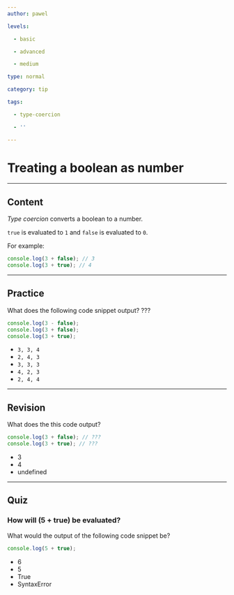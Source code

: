 ```yaml
---
author: pawel

levels:

  - basic

  - advanced

  - medium

type: normal

category: tip

tags:

  - type-coercion

  - ''

---
```

# Treating a boolean as number

---
## Content

*Type coercion* converts a boolean to a number.

`true` is evaluated to `1` and `false` is evaluated to `0`.

For example:

```javascript
console.log(3 + false); // 3
console.log(3 + true); // 4
```

---
## Practice

What does the following code snippet output? ???

```javascript
console.log(3 - false);
console.log(3 + false);
console.log(3 + true);
```

* `3, 3, 4`
* `2, 4, 3`
* `3, 3, 3`
* `4, 2, 3`
* `2, 4, 4`

---
## Revision

What does the this code output?

```javascript
console.log(3 + false); // ???
console.log(3 + true); // ???
```  

* 3
* 4
* undefined

---
## Quiz 

### How will (5 + true) be evaluated?

What would the output of the following code snippet be?

```javascript
console.log(5 + true);
```


* 6
* 5
* True
* SyntaxError
